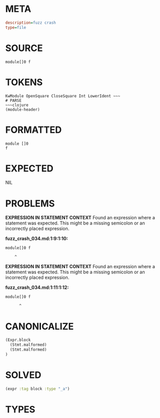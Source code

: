 # META
~~~ini
description=fuzz crash
type=file
~~~
# SOURCE
~~~roc
module[]0 f
~~~
# TOKENS
~~~text
KwModule OpenSquare CloseSquare Int LowerIdent ~~~
# PARSE
~~~clojure
(module-header)
~~~
# FORMATTED
~~~roc
module []0
f
~~~
# EXPECTED
NIL
# PROBLEMS
**EXPRESSION IN STATEMENT CONTEXT**
Found an expression where a statement was expected.
This might be a missing semicolon or an incorrectly placed expression.

**fuzz_crash_034.md:1:9:1:10:**
```roc
module[]0 f
```
        ^


**EXPRESSION IN STATEMENT CONTEXT**
Found an expression where a statement was expected.
This might be a missing semicolon or an incorrectly placed expression.

**fuzz_crash_034.md:1:11:1:12:**
```roc
module[]0 f
```
          ^


# CANONICALIZE
~~~clojure
(Expr.block
  (Stmt.malformed)
  (Stmt.malformed)
)
~~~
# SOLVED
~~~clojure
(expr :tag block :type "_a")
~~~
# TYPES
~~~roc
~~~
